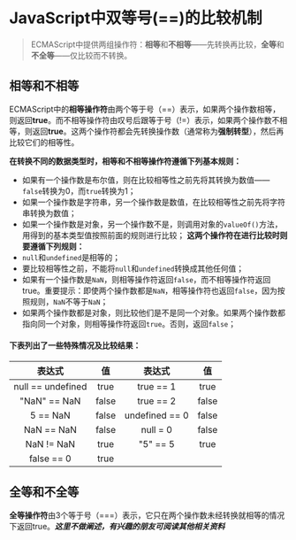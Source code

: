 # JavaScript中双等号(==)的比较机制
> ECMAScript中提供两组操作符：**相等**和**不相等**——先转换再比较，**全等**和**不全等**——仅比较而不转换。
## 相等和不相等
ECMAScript中的**相等操作符**由两个等于号（==）表示，如果两个操作数相等，则返回**true**。而不相等操作符由叹号后跟等于号（!=）表示，如果两个操作数不相等，则返回**true**。这两个操作符都会先转换操作数（通常称为**强制转型**），然后再比较它们的相等性。

**在转换不同的数据类型时，相等和不相等操作符遵循下列基本规则：**
- 如果有一个操作数是布尔值，则在比较相等性之前先将其转换为数值——`false`转换为0，而`true`转换为1；
- 如果一个操作数是字符串，另一个操作数是数值，在比较相等性之前先将字符串转换为数值；
- 如果一个操作数是对象，另一个操作数不是，则调用对象的`valueOf()`方法，用得到的基本类型值按照前面的规则进行比较；
**这两个操作符在进行比较时则要遵循下列规则：**
- `null`和`undefined`是相等的；
- 要比较相等性之前，不能将`null`和`undefined`转换成其他任何值；
- 如果有一个操作数是`NaN`，则相等操作符返回`false`，而不相等操作符返回true。重要提示：即使两个操作数都是`NaN`，相等操作符也返回`false`，因为按照规则，`NaN`不等于`NaN`；
- 如果两个操作数都是对象，则比较他们是不是同一个对象。如果两个操作数都指向同一个对象，则相等操作符返回`true`。否则，返回`false`；

#### 下表列出了一些特殊情况及比较结果：
表达式|值|表达式|值
:---:|:--:|:---:|:---:
null == undefined | true | true == 1 | true
"NaN" == NaN | false | true == 2 | false
5 == NaN | false | undefined == 0 | false
NaN == NaN | false | null = 0 | false
NaN != NaN | true | "5" == 5 | true
false == 0 | true|  |  |

## 全等和不全等
**全等操作符**由3个等于号（===）表示，它只在两个操作数未经转换就相等的情况下返回true。***这里不做阐述，有兴趣的朋友可阅读其他相关资料***